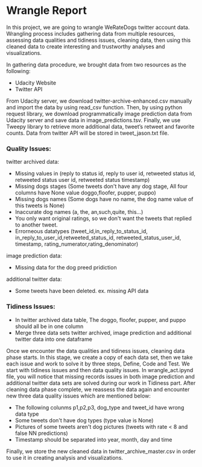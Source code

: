 # Wrangle Report

In this project, we are going to wrangle WeRateDogs twitter account data. Wrangling process includes gathering data from multiple resources, assessing data qualities and tidiness issues, cleaning data, then using this cleaned data to create interesting and trustworthy analyses and visualizations.

In gathering data procedure, we brought data from two resources as the following:
- Udacity Website
- Twitter API

From Udacity server, we download twitter-archive-enhanced.csv manually and import the data by using read_csv function. Then, by using python request library, we download programmatically image prediction data from Udacity server and save data in image_predictions.tsv. Finally, we use Tweepy library to retrieve more additional data, tweet’s retweet and favorite counts. Data from twitter API will be stored in tweet_jason.txt file.

### Quality Issues:
twitter archived data:
- Missing values in (reply to status id, reply to user id, retweeted status id, retweeted status user id, retweeted status timestamp)
- Missing dogs stages (Some tweets don't have any dog stage, All four columns have None value doggo,floofer, pupper, puppo)
- Missing dogs names (Some dogs have no name, the dog name value of this tweets is None)
- Inaccurate dog names (a, the, an,such,quite, this...)
- You only want original ratings, so we don't want the tweets that replied to another tweet.
- Errorneous datatypes (tweet_id,in_reply_to_status_id, in_reply_to_user_id,retweeted_status_id, retweeted_status_user_id, timestamp, rating_numerator,rating_denominator)

image prediction data:
- Missing data for the dog preed pridiction


additional twitter data:
- Some tweets have been deleted. ex. missing API data

### Tidiness Issues:

- In twitter archived data table, The doggo, floofer, pupper, and puppo should all be in one column
- Merge three data sets twitter archived, image prediction and additional twitter data into one dataframe

Once we encounter the data qualities and tidiness issues, cleaning data phase starts. In this stage, we create a copy of each data set, then we take each issue and work to solve it by three steps, Define, Code and Test. We start with tidiness issues and then data quality issues. In wrangle_act.ipynd file, you will notice that missing records issues in both image prediction and additional twitter data sets are solved during our work in Tidiness part. After cleaning data phase complete, we reassess the data again and encounter new three data quality issues which are mentioned below:
- The following colunms p1,p2,p3, dog_type and tweet_id have wrong data type
- Some tweets don't have dog types (type value is None)
- Pictures of some tweets aren't dog pictures (tweets with rate < 8 and false NN predictions)
- Timestamp should be separated into year, month, day and time


Finally, we store the new cleaned data in twitter_archive_master.csv in order to use it in creating analysis and visualizations.